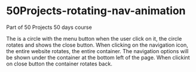 # 50Projects-rotating-nav-animation
Part of 50 Projects 50 days course

The is a circle with the menu button when the user click on it, the circle rotates and shows the close button.
When clicking on the navigation icon, the entire website rotates, the entire container.
The navigation options will be shown under the container at the bottom left of the page. 
When clickint on close button the container rotates back. 
